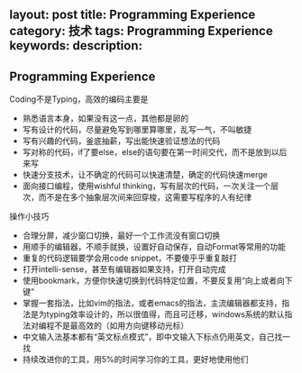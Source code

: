 layout: post
title: Programming Experience
category: 技术
tags: Programming Experience
keywords: 
description: 
---

## Programming Experience
Coding不是Typing，高效的编码主要是
- 熟悉语言本身，如果没有这一点，其他都是卵的
- 写有设计的代码，尽量避免写到哪里算哪里，乱写一气，不叫敏捷
- 写有兴趣的代码，釜底抽薪，写出能快速验证想法的代码
- 写对称的代码，if了要else，else的语句要在第一时间交代，而不是放到以后来写
- 快速分支技术，让不确定的代码可以快速清楚，确定的代码快速merge
- 面向接口编程，使用wishful thinking，写有层次的代码，一次关注一个层次，而不是在多个抽象层次间来回穿梭，这需要写程序的人有纪律
 
 操作小技巧
- 合理分屏，减少窗口切换，最好一个工作流没有窗口切换
- 用顺手的编辑器，不顺手就换，设置好自动保存，自动Format等常用的功能
- 重复的代码逻辑要学会用code snippet，不要傻乎乎重复敲打
- 打开intelli-sense，甚至有编辑器如果支持，打开自动完成
- 使用bookmark，方便你快速切换到代码特定位置，不要反复用“向上或者向下键”
- 掌握一套指法，比如vim的指法，或者emacs的指法，主流编辑器都支持，指法是为typing效率设计的，所以很值得，而且可迁移，windows系统的默认指法对编程不是最高效的（如用方向键移动光标）
- 中文输入法基本都有“英文标点模式”，即中文输入下标点仍用英文，自己找一找
- 持续改进你的工具，用5%的时间学习你的工具，更好地使用他们
